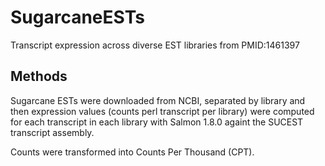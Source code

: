 # SugarcaneESTs
Transcript expression across diverse EST libraries from PMID:1461397

## Methods

Sugarcane ESTs were downloaded from NCBI, separated by library and then expression values (counts perl transcript per library) were computed for each transcript in each library with Salmon 1.8.0 againt the SUCEST transcript assembly.

Counts were transformed into Counts Per Thousand (CPT).
